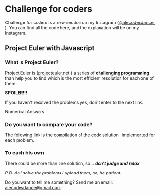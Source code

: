 # Challenge for coders
Challenge for coders is a new section on my Instagram ([@alecodesdancer](https://www.instagram.com/alecodesdancer/) ).
You can find all the code here, and the explanation will be on my Instagram.

##  **Project Euler** with Javascript

### What is Project Euler?

Project Euler is ([projecteuler.net](https://projecteuler.net) ) a series of **challenging programming** than help you to find which is the most efficient resolution for each one of them.

**SPOILER!!!**

If you haven't resolved the problems yes, don't enter to the next link.

Numerical Answers

### Do you want to compare your code?

The following link is the compilation of the code solution I implemented for each problem.



### To each his own

There could be more than one solution, so... ***don't judge and relax***

*P.D. 
As I solve the problems I upload them, so,  be patient.*

Do you want to tell me something? 
Send me an email: alecodesdance@gmail.com